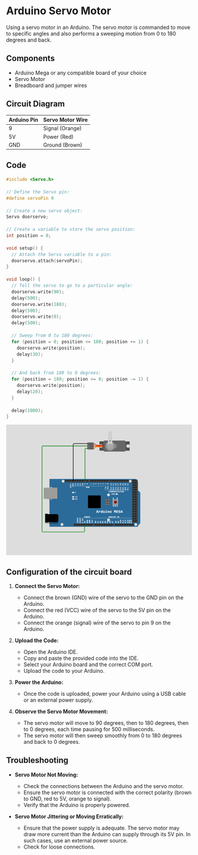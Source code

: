 # Arduino Servo Motor 
 Using a servo motor in an Arduino. The servo motor is commanded to move to specific angles and also performs a sweeping motion from 0 to 180 degrees and back.

## Components

- Arduino Mega or any compatible board of your choice
- Servo Motor
- Breadboard and jumper wires

## Circuit Diagram

| Arduino Pin | Servo Motor Wire |
|-------------|------------------|
| 9           | Signal (Orange)  |
| 5V          | Power (Red)      |
| GND         | Ground (Brown)   |


## Code

```cpp
#include <Servo.h>

// Define the Servo pin:
#define servoPin 9

// Create a new servo object:
Servo doorservo;

// Create a variable to store the servo position:
int position = 0;

void setup() {
  // Attach the Servo variable to a pin:
  doorservo.attach(servoPin);
}

void loop() {
  // Tell the servo to go to a particular angle:
  doorservo.write(90);
  delay(500);
  doorservo.write(180);
  delay(500);
  doorservo.write(0);
  delay(500);

  // Sweep from 0 to 180 degrees:
  for (position = 0; position <= 180; position += 1) {
    doorservo.write(position);
    delay(30);
  }

  // And back from 180 to 0 degrees:
  for (position = 180; position >= 0; position -= 1) {
    doorservo.write(position);
    delay(20);
  }

  delay(1000);
}
```

![schematics](https://github.com/swalehmwadime/IOT-Arduino-Sample-projects/blob/main/Projects/Servor%20motor/servo-motor1.png)

## Configuration of the circuit board

1. **Connect the Servo Motor:**
   - Connect the brown (GND) wire of the servo to the GND pin on the Arduino.
   - Connect the red (VCC) wire of the servo to the 5V pin on the Arduino.
   - Connect the orange (signal) wire of the servo to pin 9 on the Arduino.

2. **Upload the Code:**
   - Open the Arduino IDE.
   - Copy and paste the provided code into the IDE.
   - Select your Arduino board and the correct COM port.
   - Upload the code to your Arduino.

3. **Power the Arduino:**
   - Once the code is uploaded, power your Arduino using a USB cable or an external power supply.

4. **Observe the Servo Motor Movement:**
   - The servo motor will move to 90 degrees, then to 180 degrees, then to 0 degrees, each time pausing for 500 milliseconds.
   - The servo motor will then sweep smoothly from 0 to 180 degrees and back to 0 degrees.

## Troubleshooting

- **Servo Motor Not Moving:**
  - Check the connections between the Arduino and the servo motor.
  - Ensure the servo motor is connected with the correct polarity (brown to GND, red to 5V, orange to signal).
  - Verify that the Arduino is properly powered.

- **Servo Motor Jittering or Moving Erratically:**
  - Ensure that the power supply is adequate. The servo motor may draw more current than the Arduino can supply through its 5V pin. In such cases, use an external power source.
  - Check for loose connections.


```

